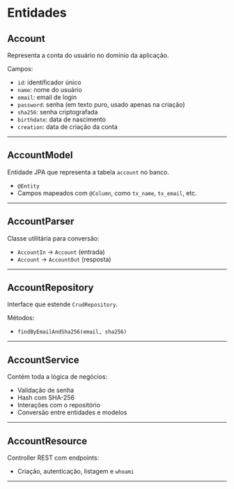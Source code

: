 # Entidades

## Account

Representa a conta do usuário no domínio da aplicação.

Campos:

- `id`: identificador único
- `name`: nome do usuário
- `email`: email de login
- `password`: senha (em texto puro, usado apenas na criação)
- `sha256`: senha criptografada
- `birthdate`: data de nascimento
- `creation`: data de criação da conta

---

## AccountModel

Entidade JPA que representa a tabela `account` no banco.

- `@Entity`
- Campos mapeados com `@Column`, como `tx_name`, `tx_email`, etc.

---

## AccountParser

Classe utilitária para conversão:

- `AccountIn` → `Account` (entrada)
- `Account` → `AccountOut` (resposta)

---

## AccountRepository

Interface que estende `CrudRepository`.

Métodos:

- `findByEmailAndSha256(email, sha256)`

---

## AccountService

Contém toda a lógica de negócios:

- Validação de senha
- Hash com SHA-256
- Interações com o repositório
- Conversão entre entidades e modelos

---

## AccountResource

Controller REST com endpoints:

- Criação, autenticação, listagem e `whoami`

---
